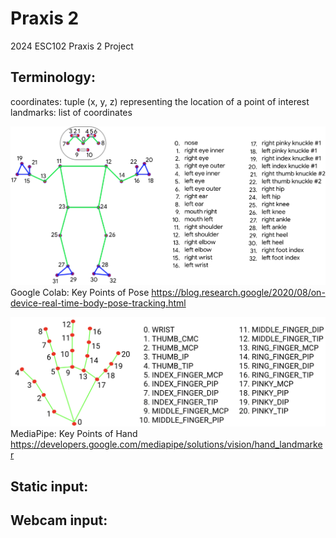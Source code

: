 # Praxis 2
2024 ESC102 Praxis 2 Project

## Terminology:
coordinates: tuple (x, y, z) representing the location of a point of interest
landmarks: list of coordinates

![Pose Landmarks](https://github.com/LeeeonFan/Praxis2/blob/main/src/resources/pose-landmarks.jpg?raw=true)
Google Colab: Key Points of Pose
 https://blog.research.google/2020/08/on-device-real-time-body-pose-tracking.html

![Hand Landmarks](https://github.com/LeeeonFan/Praxis2/blob/main/src/resources/hand-landmarks.png?raw=true)
MediaPipe: Key Points of Hand
https://developers.google.com/mediapipe/solutions/vision/hand_landmarker

## Static input:

## Webcam input:

